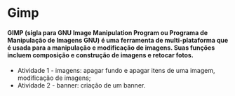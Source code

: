 # Gimp
#### GIMP (sigla para GNU Image Manipulation Program ou Programa de Manipulação de Imagens GNU) é uma ferramenta de multi-plataforma que é usada para a manipulação e modificação de imagens. Suas funções incluem composição e construção de imagens e retocar fotos.

* Atividade 1 - imagens: apagar fundo e apagar itens de uma imagem, modificação de imagens;
* Atividade 2 - banner: criação de um banner.
